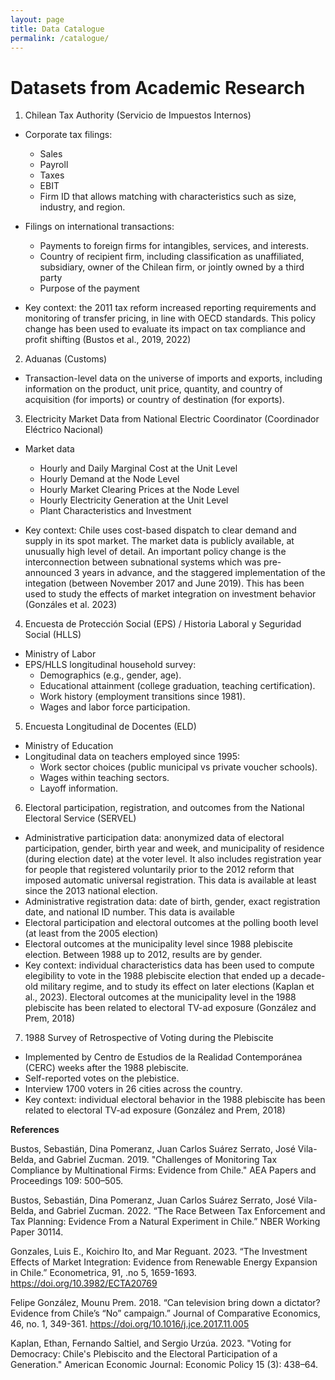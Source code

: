 ```yaml
---
layout: page
title: Data Catalogue
permalink: /catalogue/
---
```


# Datasets from Academic Research

1. Chilean Tax Authority (Servicio de Impuestos Internos)

- Corporate tax filings:
  - Sales
  - Payroll
  - Taxes
  - EBIT
  - Firm ID that allows matching with characteristics such as size, industry, and region.

- Filings on international transactions:
  - Payments to foreign firms for intangibles, services, and interests.
  - Country of recipient firm, including classification as unaffiliated, subsidiary, owner of the Chilean firm, or jointly owned by a third party
  - Purpose of the payment

- Key context: the 2011 tax reform increased reporting requirements and monitoring of transfer pricing, in line with OECD standards. This policy change has been used to evaluate its impact on tax compliance and profit shifting (Bustos et al., 2019, 2022)


2. Aduanas (Customs)

- Transaction-level data on the universe of imports and exports, including information on the product, unit price, quantity, and country of acquisition (for imports) or country of destination (for exports). 


3. Electricity Market Data from National Electric Coordinator (Coordinador Eléctrico Nacional)

- Market data
  - Hourly and Daily Marginal Cost at the Unit Level
  - Hourly Demand at the Node Level
  - Hourly Market Clearing Prices at the Node Level
  - Hourly Electricity Generation at the Unit Level
  - Plant Characteristics and Investment 

- Key context: Chile uses cost-based dispatch to clear demand and supply in its spot market. The market data is publicly available, at unusually high level of detail. An important policy change is the interconnection between subnational systems which was pre-announced 3 years in advance, and the staggered implementation of the integation (between November 2017 and June 2019). This has been used to study the effects of market integration on investment behavior (Gonzáles et al. 2023)


4. Encuesta de Protección Social (EPS) / Historia Laboral y Seguridad Social (HLLS)

- Ministry of Labor
- EPS/HLLS longitudinal household survey:
  - Demographics (e.g., gender, age).
  - Educational attainment (college graduation, teaching certification).
  - Work history (employment transitions since 1981).
  - Wages and labor force participation.


5. Encuesta Longitudinal de Docentes (ELD)

- Ministry of Education
- Longitudinal data on teachers employed since 1995:
  - Work sector choices (public municipal vs private voucher schools).
  - Wages within teaching sectors.
  - Layoff information.

 
6. Electoral participation, registration, and outcomes from the National Electoral Service (SERVEL)

- Administrative participation data: anonymized data of electoral participation, gender, birth year and week, and municipality of residence (during election date) at the voter level. It also includes registration year for people that registered voluntarily prior to the 2012 reform that imposed automatic universal registration. This data is available at least since the 2013 national election.
- Administrative registration data: date of birth, gender, exact registration date, and national ID number. This data is available 
- Electoral participation and electoral outcomes at the polling booth level (at least from the 2005 election)
- Electoral outcomes at the municipality level since 1988 plebiscite election. Between 1988 up to 2012, results are by gender. 
- Key context: individual characteristics data has been used to compute elegibility to vote in the 1988 plebiscite election that ended up a decade-old military regime, and to study its effect on later elections (Kaplan et al., 2023). Electoral outcomes at the municipality level in the 1988 plebiscite has been related to electoral TV-ad exposure (González and Prem, 2018)

7. 1988 Survey of Retrospective of Voting during the Plebiscite

- Implemented by Centro de Estudios de la Realidad Contemporánea (CERC) weeks after the 1988 plebiscite.
- Self-reported votes on the plebistice.
- Interview 1700 voters in 26 cities across the country.
- Key context: individual electoral behavior in the 1988 plebiscite has been related to electoral TV-ad exposure (González and Prem, 2018)

**References**

Bustos, Sebastián, Dina Pomeranz, Juan Carlos Suárez Serrato, José Vila-Belda, and Gabriel Zucman. 2019. "Challenges of Monitoring Tax Compliance by Multinational Firms: Evidence from Chile." AEA Papers and Proceedings 109: 500–505.

Bustos, Sebastián, Dina Pomeranz, Juan Carlos Suárez Serrato, José Vila-Belda, and Gabriel Zucman. 2022. “The Race Between Tax Enforcement and Tax Planning: Evidence From a Natural Experiment in Chile.” NBER Working Paper 30114.

Gonzales, Luis E., Koichiro Ito, and Mar Reguant. 2023. “The Investment Effects of Market Integration: Evidence from Renewable Energy Expansion in Chile.” Econometrica, 91, .no 5, 1659-1693. https://doi.org/10.3982/ECTA20769

Felipe González, Mounu Prem. 2018. “Can television bring down a dictator? Evidence from Chile’s “No” campaign.” Journal of Comparative Economics, 46, no. 1, 349-361. https://doi.org/10.1016/j.jce.2017.11.005 

Kaplan, Ethan, Fernando Saltiel, and Sergio Urzúa. 2023. "Voting for Democracy: Chile's Plebiscito and the Electoral Participation of a Generation." American Economic Journal: Economic Policy 15 (3): 438–64.

